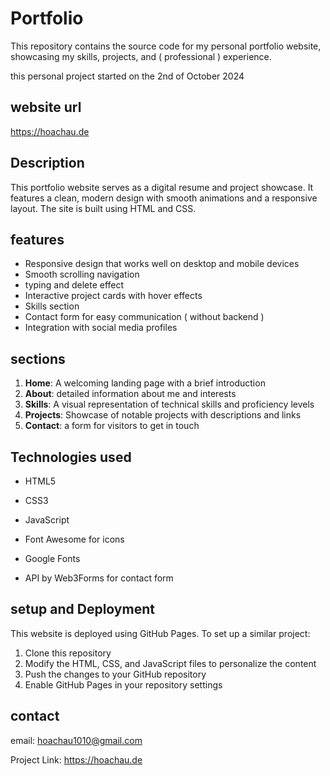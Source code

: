 # Portfolio

This repository contains the source code for my personal portfolio website, showcasing my skills, projects, and ( professional ) experience.

this personal project started on the 2nd of October 2024

## website url

https://hoachau.de

## Description

This portfolio website serves as a digital resume and project showcase. It features a clean, modern design with smooth animations and a responsive layout. The site is built using HTML and CSS. 



## features

- Responsive design that works well on desktop and mobile devices
- Smooth scrolling navigation
- typing and delete effect
- Interactive project cards with hover effects
- Skills section
- Contact form for easy communication ( without backend )
- Integration with social media profiles

## sections

1. **Home**: A welcoming landing page with a brief introduction
2. **About**: detailed information about me and interests
3. **Skills**: A visual representation of technical skills and proficiency levels
4. **Projects**: Showcase of notable projects with descriptions and links
5. **Contact**: a form for visitors to get in touch

## Technologies used

- HTML5
- CSS3
- JavaScript
  
- Font Awesome for icons
- Google Fonts
- API by Web3Forms for contact form

## setup and Deployment

This website is deployed using GitHub Pages. To set up a similar project:

1. Clone this repository
2. Modify the HTML, CSS, and JavaScript files to personalize the content
3. Push the changes to your GitHub repository
4. Enable GitHub Pages in your repository settings

## contact

email: hoachau1010@gmail.com

Project Link: https://hoachau.de

